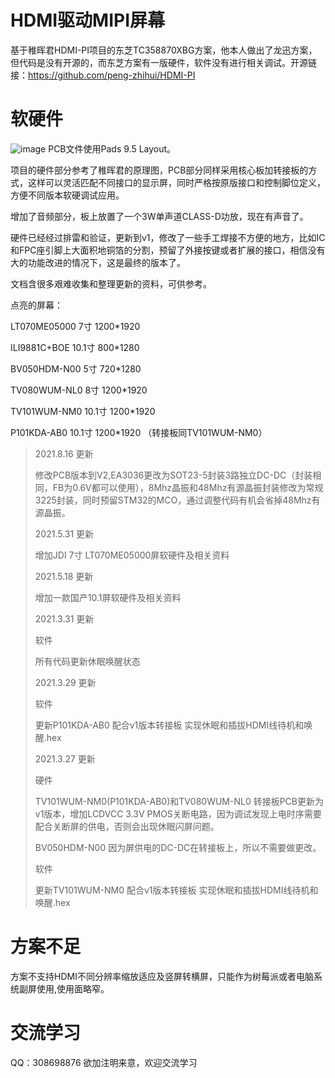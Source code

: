 # HDMI驱动MIPI屏幕

基于稚晖君HDMI-PI项目的东芝TC358870XBG方案，他本人做出了龙迅方案，但代码是没有开源的，而东芝方案有一版硬件，软件没有进行相关调试。开源链接：https://github.com/peng-zhihui/HDMI-PI

# 软硬件
![image](https://github.com/zengcym/HDMI-To-MIPI/blob/main/Images/HDMI%20to%20MIPI_v1.JPG)
PCB文件使用Pads 9.5 Layout。
>
项目的硬件部分参考了稚晖君的原理图，PCB部分同样采用核心板加转接板的方式，这样可以灵活匹配不同接口的显示屏，同时严格按原版接口和控制脚位定义，方便不同版本软硬调试应用。
>
增加了音频部分，板上放置了一个3W单声道CLASS-D功放，现在有声音了。
>
硬件已经经过排雷和验证，更新到v1，修改了一些手工焊接不方便的地方，比如IC和FPC座引脚上大面积地铜箔的分割，预留了外接按键或者扩展的接口，相信没有大的功能改进的情况下，这是最终的版本了。
>
文档含很多艰难收集和整理更新的资料，可供参考。
>
点亮的屏幕：
>
LT070ME05000       7寸        1200*1920
>
ILI9881C+BOE     10.1寸       800*1280
>
BV050HDM-N00       5寸        720*1280
>
TV080WUM-NL0       8寸        1200*1920
>
TV101WUM-NM0     10.1寸       1200*1920
>
P101KDA-AB0      10.1寸     1200*1920 （转接板同TV101WUM-NM0）
>
>2021.8.16 更新
>
>修改PCB版本到V2,EA3036更改为SOT23-5封装3路独立DC-DC（封装相同，FB为0.6V都可以使用），8Mhz晶振和48Mhz有源晶振封装修改为常规3225封装，同时预留STM32的MCO，通过调整代码有机会省掉48Mhz有源晶振。 
>
>2021.5.31 更新
>
>增加JDI 7寸 LT070ME05000屏软硬件及相关资料
>
>2021.5.18 更新
>
>增加一款国产10.1屏软硬件及相关资料
>
>2021.3.31 更新
>
>软件
>
>所有代码更新休眠唤醒状态
>
>2021.3.29 更新
>
>软件
>
>更新P101KDA-AB0 配合v1版本转接板 实现休眠和插拔HDMI线待机和唤醒.hex 
>
>2021.3.27 更新
>
>硬件
>
>TV101WUM-NM0(P101KDA-AB0)和TV080WUM-NL0 转接板PCB更新为v1版本，增加LCDVCC 3.3V PMOS关断电路，因为调试发现上电时序需要配合关断屏的供电，否则会出现休眠闪屏问题。
>
>BV050HDM-N00 因为屏供电的DC-DC在转接板上，所以不需要做更改。
>
>软件
>
>更新TV101WUM-NM0 配合v1版本转接板 实现休眠和插拔HDMI线待机和唤醒.hex


# 方案不足
方案不支持HDMI不同分辨率缩放适应及竖屏转横屏，只能作为树莓派或者电脑系统副屏使用,使用面略窄。

# 交流学习
QQ：308698876 欲加注明来意，欢迎交流学习

